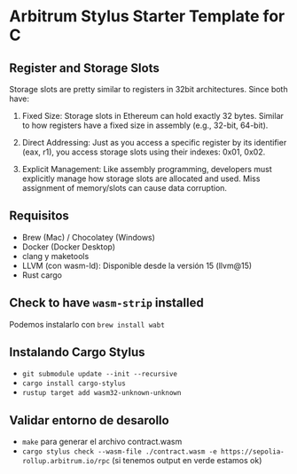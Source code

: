 # Arbitrum Stylus Starter Template for C

## Register and Storage Slots

Storage slots are pretty similar to registers in 32bit architectures.
Since both have:

1. Fixed Size: Storage slots in Ethereum can hold exactly 32 bytes. Similar to how registers have a fixed size in assembly (e.g., 32-bit, 64-bit).

2. Direct Addressing: Just as you access a specific register by its identifier (eax, r1), you access storage slots using their indexes: 0x01, 0x02.

3. Explicit Management: Like assembly programming, developers must explicitly manage how storage slots are allocated and used. Miss assignment of memory/slots can cause data corruption.

## Requisitos

- Brew (Mac) / Chocolatey (Windows)
- Docker (Docker Desktop)
- clang y maketools
- LLVM (con wasm-ld): Disponible desde la versión 15 (llvm@15)
- Rust cargo

## Check to have `wasm-strip` installed

Podemos instalarlo con `brew install wabt`

## Instalando Cargo Stylus

- `git submodule update --init --recursive`
- `cargo install cargo-stylus`
- `rustup target add wasm32-unknown-unknown`

## Validar entorno de desarollo

- `make` para generar el archivo contract.wasm
- `cargo stylus check --wasm-file ./contract.wasm -e https://sepolia-rollup.arbitrum.io/rpc` (si tenemos output en verde estamos ok)
